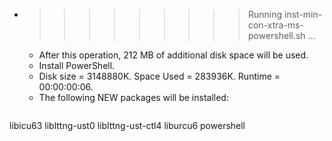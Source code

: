* >>>>>>>>> Running inst-min-con-xtra-ms-powershell.sh ...
  * After this operation, 212 MB of additional disk space will be used.
  * Install PowerShell.
  * Disk size = 3148880K. Space Used = 283936K. Runtime = 00:00:00:06.
  * The following NEW packages will be installed:
  ```bash
libicu63 liblttng-ust0 liblttng-ust-ctl4 liburcu6 powershell
  ```
